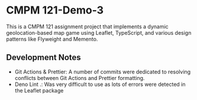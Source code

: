 # CMPM 121-Demo-3

This is a CMPM 121 assignment project that implements a dynamic geolocation-based map game using Leaflet, TypeScript, and various design patterns like Flyweight and Memento.

## Development Notes

- Git Actions & Prettier: A number of commits were dedicated to resolving conflicts between Git Actions and Prettier formatting.
- Deno Lint .: Was very difficult to use as lots of errors were detected in the Leaflet package
